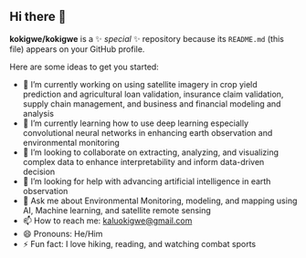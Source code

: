 ## Hi there 👋


**kokigwe/kokigwe** is a ✨ _special_ ✨ repository because its `README.md` (this file) appears on your GitHub profile.

Here are some ideas to get you started:

- 🔭 I’m currently working on using satellite imagery in crop yield prediction and agricultural loan validation, insurance claim validation, supply chain management, and business and financial modeling and analysis 
- 🌱 I’m currently learning how to use deep learning especially convolutional neural networks in enhancing earth observation and environmental monitoring 
- 👯 I’m looking to collaborate on extracting, analyzing, and visualizing complex data to enhance interpretability and inform data-driven decision
- 🤔 I’m looking for help with advancing artificial intelligence in earth observation
- 💬 Ask me about Environmental Monitoring, modeling, and mapping using AI, Machine learning, and satellite remote sensing
- 📫 How to reach me: kaluokigwe@gmail.com
- 😄 Pronouns: He/Him
- ⚡ Fun fact: I love hiking, reading, and watching combat sports

